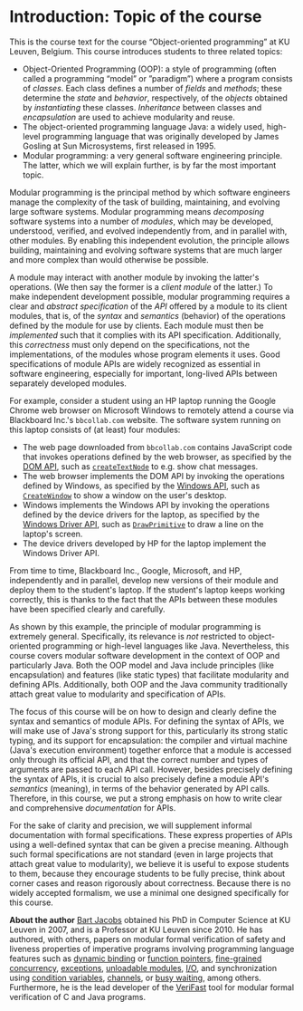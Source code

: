 # Introduction: Topic of the course

This is the course text for the course “Object-oriented programming” at KU Leuven, Belgium.
This course introduces students to three related topics:
* Object-Oriented Programming (OOP): a style of programming (often called a programming “model” or ”paradigm”) where a program consists of _classes_. Each class defines a number of _fields_ and _methods_; these determine the _state_ and _behavior_, respectively, of the _objects_ obtained by _instantiating_ these classes. _Inheritance_ between classes and _encapsulation_ are used to achieve modularity and reuse.
* The object-oriented programming language Java: a widely used, high-level programming language that was originally developed by James Gosling at Sun Microsystems, first released in 1995.
* Modular programming: a very general software engineering principle.
The latter, which we will explain further, is by far the most important topic.

Modular programming is the principal method by which software engineers manage the complexity of the task of building, maintaining, and evolving large software systems.
Modular programming means _decomposing_ software systems into a number of _modules_, which may be developed, understood, verified, and evolved independently from, and in parallel with, other modules.
By enabling this independent evolution, the principle allows building, maintaining and evolving software systems that are much larger and more complex than would otherwise be possible.

A module may interact with another module by invoking the latter's operations. (We then say the former is a _client module_ of the latter.) To make independent development possible, modular programming requires a clear and _abstract_ _specification_ of the _API_ offered by a module to its client modules, that is, of the _syntax_ and _semantics_ (behavior) of the operations defined by the module for use by clients.
Each module must then be _implemented_ such that it complies with its API specification.
Additionally, this _correctness_ must only depend on the specifications, not the implementations, of the modules whose program elements it uses.
Good specifications of module APIs are widely recognized as essential in software engineering, especially for important, long-lived APIs between separately developed modules.

For example, consider a student using an HP laptop running the Google Chrome web browser on Microsoft Windows to remotely attend a course via Blackboard Inc.'s `bbcollab.com` website. The software system running on this laptop consists of (at least) four modules:
- The web page downloaded from `bbcollab.com` contains JavaScript code that invokes operations defined by the web browser, as specified by the [DOM API](https://www.w3.org/TR/REC-DOM-Level-1/), such as [`createTextNode`](https://www.w3.org/TR/REC-DOM-Level-1/level-one-core.html#i-Document) to e.g. show chat messages.
- The web browser implements the DOM API by invoking the operations defined by Windows, as specified by the [Windows API](https://docs.microsoft.com/en-us/windows/win32/apiindex/windows-api-list), such as [`CreateWindow`](https://docs.microsoft.com/en-us/windows/win32/api/winuser/nf-winuser-createwindowa) to show a window on the user's desktop.
- Windows implements the Windows API by invoking the operations defined by the device drivers for the laptop, as specified by the [Windows Driver API](https://docs.microsoft.com/en-us/windows-hardware/drivers/ddi/), such as [`DrawPrimitive`](https://docs.microsoft.com/en-us/windows-hardware/drivers/ddi/d3dumddi/nc-d3dumddi-pfnd3dddi_drawprimitive) to draw a line on the laptop's screen.
- The device drivers developed by HP for the laptop implement the Windows Driver API.

From time to time, Blackboard Inc., Google, Microsoft, and HP, independently and in parallel, develop new versions of their module and deploy them to the student's laptop. If the student's laptop keeps working correctly, this is thanks to the fact that the APIs between these modules have been specified clearly and carefully.

As shown by this example, the principle of modular programming is extremely general.
Specifically, its relevance is _not_ restricted to object-oriented programming or high-level languages like Java.
Nevertheless, this course covers modular software development in the context of OOP and particularly Java.
Both the OOP model and Java include principles (like encapsulation) and features (like static types) that facilitate modularity and defining APIs.
Additionally, both OOP and the Java community traditionally attach great value to modularity and specification of APIs.

The focus of this course will be on how to design and clearly define the syntax and semantics of module APIs.
For defining the syntax of APIs, we will make use of Java's strong support for this, particularly its strong static typing, and its support for encapsulation: the compiler and virtual machine (Java's execution environment) together enforce that a module is accessed only through its official API, and that the correct number and types of arguments are passed to each API call.
However, besides precisely defining the syntax of APIs, it is crucial to also precisely define a module API's _semantics_ (meaning), in terms of the behavior generated by API calls.
Therefore, in this course, we put a strong emphasis on how to write clear and comprehensive _documentation_ for APIs.

For the sake of clarity and precision, we will supplement informal documentation with formal specifications.
These express properties of APIs using a well-defined syntax that can be given a precise meaning.
Although such formal specifications are not standard (even in large projects that attach great value to modularity), we believe it is useful to expose students to them, because
they encourage students to be fully precise, think about corner cases and reason rigorously about correctness.
Because there is no widely accepted formalism, we use a minimal one designed specifically for this course.

**About the author** [Bart Jacobs](https://www.cs.kuleuven.be/~bartj/) obtained his PhD in Computer Science at KU Leuven in 2007, and is a Professor at KU Leuven since 2010. He has authored, with others, papers on modular formal verification of safety and liveness properties of imperative programs involving programming language features such as [dynamic binding](http://www.cs.kuleuven.be/~bartj/termination-toplas.pdf) or [function pointers](http://www.cs.kuleuven.be/~bartj/fm2011.pdf), [fine-grained concurrency](https://people.cs.kuleuven.be/~bart.jacobs/popl2020.pdf), [exceptions](https://people.cs.kuleuven.be/~bart.jacobs/ftfjp2015.pdf), [unloadable modules](http://www.cs.kuleuven.be/~bartj/fm2011.pdf), [I/O](https://people.cs.kuleuven.be/~bart.jacobs/isola2020.pdf), and synchronization using [condition variables](http://www.cs.kuleuven.be/~bartj/esop18.pdf), [channels](https://lirias.kuleuven.be/retrieve/540962), or [busy waiting](https://arxiv.org/abs/2010.11762), among others. Furthermore, he is the lead developer of the [VeriFast](https://github.com/verifast/verifast/) tool for modular formal verification of C and Java programs.
